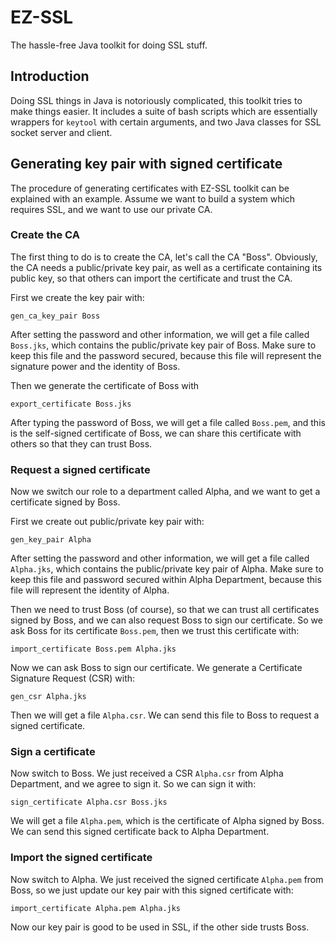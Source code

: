 # EZ-SSL
The hassle-free Java toolkit for doing SSL stuff.

## Introduction
Doing SSL things in Java is notoriously complicated, this toolkit tries to make
things easier. It includes a suite of bash scripts which are essentially
wrappers for `keytool` with certain arguments, and two Java classes for SSL
socket server and client.

## Generating key pair with signed certificate
The procedure of generating certificates with EZ-SSL toolkit can be explained
with an example. Assume we want to build a system which requires SSL, and we
want to use our private CA.

### Create the CA
The first thing to do is to create the CA, let's call the CA "Boss".
Obviously, the CA needs a public/private key pair, as well as a certificate
containing its public key, so that others can import the certificate and trust
the CA.

First we create the key pair with:

```gen_ca_key_pair Boss```

After setting the password and other information, we will get a file called
`Boss.jks`, which contains the public/private key pair of Boss. Make sure to
keep this file and the password secured, because this file will represent the
signature power and the identity of Boss.

Then we generate the certificate of Boss with

```export_certificate Boss.jks```

After typing the password of Boss, we will get a file called `Boss.pem`, and
this is the self-signed certificate of Boss, we can share this certificate with
others so that they can trust Boss.

### Request a signed certificate
Now we switch our role to a department called Alpha, and we want to get a
certificate signed by Boss.

First we create out public/private key pair with:

```gen_key_pair Alpha```

After setting the password and other information, we will get a file called
`Alpha.jks`, which contains the public/private key pair of Alpha. Make sure to
keep this file and password secured within Alpha Department, because this file
will represent the identity of Alpha.

Then we need to trust Boss (of course), so that we can trust all certificates
signed by Boss, and we can also request Boss to sign our certificate. So we ask
Boss for its certificate `Boss.pem`, then we trust this certificate with:

```import_certificate Boss.pem Alpha.jks```

Now we can ask Boss to sign our certificate. We generate a Certificate Signature
Request (CSR) with:

```gen_csr Alpha.jks```

Then we will get a file `Alpha.csr`. We can send this file to Boss to request a
signed certificate.

### Sign a certificate
Now switch to Boss. We just received a CSR `Alpha.csr` from Alpha Department,
and we agree to sign it. So we can sign it with:

```sign_certificate Alpha.csr Boss.jks```

We will get a file `Alpha.pem`, which is the certificate of Alpha signed by
Boss. We can send this signed certificate back to Alpha Department.

### Import the signed certificate
Now switch to Alpha. We just received the signed certificate `Alpha.pem` from
Boss, so we just update our key pair with this signed certificate with:

```import_certificate Alpha.pem Alpha.jks```

Now our key pair is good to be used in SSL, if the other side trusts Boss.
